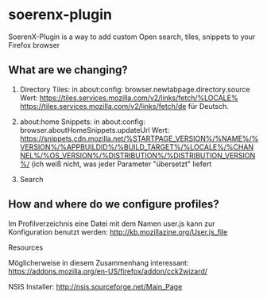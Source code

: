 # soerenx-plugin
SoerenX-Plugin is a way to add custom Open search, tiles, snippets to your Firefox browser

## What are we changing?

1) Directory Tiles:
in about:config: browser.newtabpage.directory.source
Wert: https://tiles.services.mozilla.com/v2/links/fetch/%LOCALE%
https://tiles.services.mozilla.com/v2/links/fetch/de für Deutsch.

2) about:home Snippets:
in about:config: browser.aboutHomeSnippets.updateUrl
Wert: https://snippets.cdn.mozilla.net/%STARTPAGE_VERSION%/%NAME%/%VERSION%/%APPBUILDID%/%BUILD_TARGET%/%LOCALE%/%CHANNEL%/%OS_VERSION%/%DISTRIBUTION%/%DISTRIBUTION_VERSION%/
(ich weiß nicht, was jeder Parameter "übersetzt" liefert

3) Search


## How and where do we configure profiles?

Im Profilverzeichnis eine Datei mit dem Namen user.js kann zur Konfiguration benutzt werden:
http://kb.mozillazine.org/User.js_file

Resources

Möglicherweise in diesem Zusammenhang interessant:
https://addons.mozilla.org/en-US/firefox/addon/cck2wizard/

NSIS Installer: http://nsis.sourceforge.net/Main_Page
